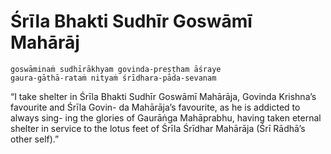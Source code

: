# Śrīla Bhakti Sudhīr Goswāmī Mahārāj

    goswāminaṁ sudhīrākhyam govinda-preṣṭham āśraye
    gaura-gāthā-rataṁ nityaṁ śrīdhara-pāda-sevanam

“I take shelter in Śrīla Bhakti Sudhīr Goswāmī Mahārāja, Govinda Krishna’s favourite and Śrīla Govin- da Mahārāja’s favourite, as he is addicted to always sing- ing the glories of Gaurāṅga Mahāprabhu, having taken eternal shelter in service to the lotus feet of Śrīla Śrīdhar Mahārāja (Śrī Rādhā’s other self).”

